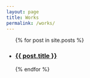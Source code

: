 ```yaml
---
layout: page
title: Works
permalink: /works/
---
```

 
<ul class="entries">
  {% for post in site.posts %}
 
  <li>
    <a href="{{ post.url }}">
      <h3>{{ post.title }}</h3>
    </a>
  </li>
 
  {% endfor %}
</ul>

